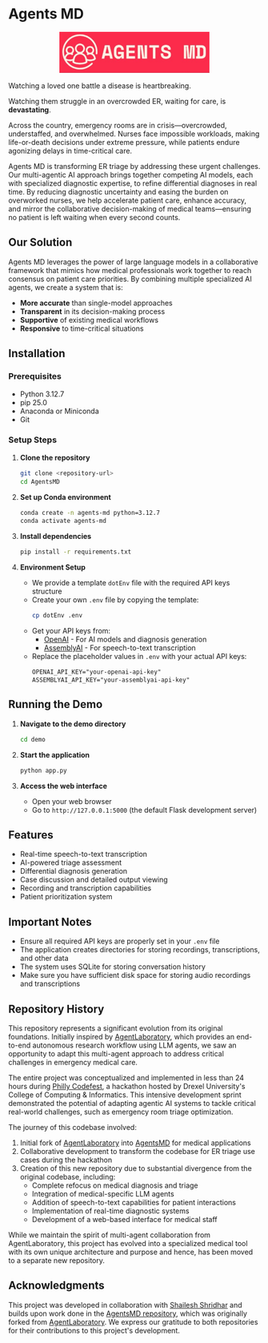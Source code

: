 # **Agents MD**

<p align="center">
  <img src="demo/static/images/AgentsMDLogo_2.jpeg" alt="Agents MD Logo" width="300">
</p>

Watching a loved one battle a disease is heartbreaking.

Watching them struggle in an overcrowded ER, waiting for care, is **devastating**.
 
Across the country, emergency rooms are in crisis—overcrowded, understaffed, and overwhelmed. Nurses face impossible workloads, making life-or-death decisions under extreme pressure, while patients endure agonizing delays in time-critical care.

Agents MD is transforming ER triage by addressing these urgent challenges. Our multi-agentic AI approach brings together competing AI models, each with specialized diagnostic expertise, to refine differential diagnoses in real time. By reducing diagnostic uncertainty and easing the burden on overworked nurses, we help accelerate patient care, enhance accuracy, and mirror the collaborative decision-making of medical teams—ensuring no patient is left waiting when every second counts.

## Our Solution

Agents MD leverages the power of large language models in a collaborative framework that mimics how medical professionals work together to reach consensus on patient care priorities. By combining multiple specialized AI agents, we create a system that is:

- **More accurate** than single-model approaches
- **Transparent** in its decision-making process
- **Supportive** of existing medical workflows
- **Responsive** to time-critical situations

## Installation

### Prerequisites
- Python 3.12.7
- pip 25.0
- Anaconda or Miniconda
- Git

### Setup Steps

1. **Clone the repository**
   ```bash
   git clone <repository-url>
   cd AgentsMD
   ```

2. **Set up Conda environment**
   ```bash
   conda create -n agents-md python=3.12.7
   conda activate agents-md
   ```

3. **Install dependencies**
   ```bash
   pip install -r requirements.txt
   ```

4. **Environment Setup**
   - We provide a template `dotEnv` file with the required API keys structure
   - Create your own `.env` file by copying the template:
     ```bash
     cp dotEnv .env
     ```
   - Get your API keys from:
     - [OpenAI](https://platform.openai.com/api-keys) - For AI models and diagnosis generation
     - [AssemblyAI](https://www.assemblyai.com/dashboard/signup) - For speech-to-text transcription
   - Replace the placeholder values in `.env` with your actual API keys:
     ```
     OPENAI_API_KEY="your-openai-api-key"
     ASSEMBLYAI_API_KEY="your-assemblyai-api-key"
     ```

## Running the Demo

1. **Navigate to the demo directory**
   ```bash
   cd demo
   ```

2. **Start the application**
   ```bash
   python app.py
   ```

3. **Access the web interface**
   - Open your web browser
   - Go to `http://127.0.0.1:5000` (the default Flask development server)
   
## Features

- Real-time speech-to-text transcription
- AI-powered triage assessment
- Differential diagnosis generation
- Case discussion and detailed output viewing
- Recording and transcription capabilities
- Patient prioritization system

## Important Notes

- Ensure all required API keys are properly set in your `.env` file
- The application creates directories for storing recordings, transcriptions, and other data
- The system uses SQLite for storing conversation history
- Make sure you have sufficient disk space for storing audio recordings and transcriptions

## Repository History

This repository represents a significant evolution from its original foundations. Initially inspired by [AgentLaboratory](https://github.com/SamuelSchmidgall/AgentLaboratory), which provides an end-to-end autonomous research workflow using LLM agents, we saw an opportunity to adapt this multi-agent approach to address critical challenges in emergency medical care.

The entire project was conceptualized and implemented in less than 24 hours during [Philly Codefest](https://drexel.edu/cci/partnerships/corporate/philly-codefest/), a hackathon hosted by Drexel University's College of Computing & Informatics. This intensive development sprint demonstrated the potential of adapting agentic AI systems to tackle critical real-world challenges, such as emergency room triage optimization.

The journey of this codebase involved:
1. Initial fork of [AgentLaboratory](https://github.com/SamuelSchmidgall/AgentLaboratory) into [AgentsMD](https://github.com/ShaileshSridhar2403/AgentsMD) for medical applications
2. Collaborative development to transform the codebase for ER triage use cases during the hackathon
3. Creation of this new repository due to substantial divergence from the original codebase, including:
   - Complete refocus on medical diagnosis and triage
   - Integration of medical-specific LLM agents
   - Addition of speech-to-text capabilities for patient interactions
   - Implementation of real-time diagnostic systems
   - Development of a web-based interface for medical staff

While we maintain the spirit of multi-agent collaboration from AgentLaboratory, this project has evolved into a specialized medical tool with its own unique architecture and purpose and hence, has been moved to a separate new repository. 

## Acknowledgments

This project was developed in collaboration with [Shailesh Shridhar](https://github.com/ShaileshSridhar2403) and builds upon work done in the [AgentsMD repository](https://github.com/ShaileshSridhar2403/AgentsMD), which was originally forked from [AgentLaboratory](https://github.com/SamuelSchmidgall/AgentLaboratory). We express our gratitude to both repositories for their contributions to this project's development.